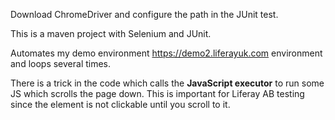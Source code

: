Download ChromeDriver and configure the path in the JUnit test.

This is a maven project with Selenium and JUnit.

Automates my demo environment https://demo2.liferayuk.com environment and loops several times.

There is a trick in the code which calls the **JavaScript executor** to run some JS which scrolls the page down. This is important for Liferay AB testing since the element is not clickable until you scroll to it.

